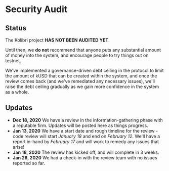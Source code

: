 # Security Audit

## Status
The Kolibri project <span><strong class="has-text-danger">HAS NOT BEEN AUDITED YET</strong></span>. 

Until then, we **do not** recommend that anyone puts any substantial amount of money into the system, and encourage people to try things out on testnet.

We've implemented a governance-driven debt ceiling in the protocol to limit the amount of kUSD that can be created within the system, and once the review comes back (and we've remediated any necessary issues), we'll raise the debt ceiling gradually as we gain more confidence in the system as a whole.

## Updates
- **Dec 18, 2020** We have a review in the information-gathering phase with a reputable firm. Updates will be posted here as things progress. 
- **Jan 13, 2020** We have a start date and rough timeline for the review - code review will start *January 18* and end on *February 12*. We'll have a report in-hand by *February 17* and will work to remedy any issues that arise!
- **Jan 18, 2020** The review has kicked off, and will complete in 3 weeks.
- **Jan 28, 2020** We had a check-in with the review team with no issues reported so far.
